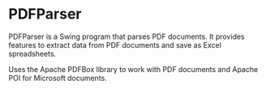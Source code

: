 # PDFParser
PDFParser is a Swing program that parses PDF documents. It provides features to extract data from PDF documents and save as Excel spreadsheets.

Uses the Apache PDFBox library to work with PDF documents and Apache POI for Microsoft documents.
